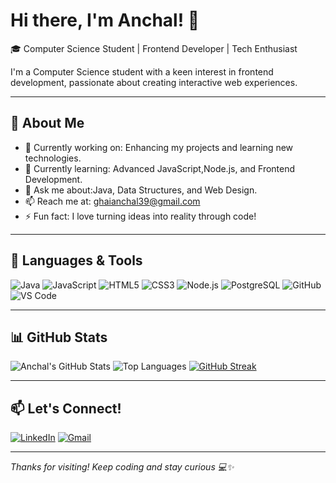 
# Hi there, I'm Anchal! 👋  
🎓 Computer Science Student | Frontend Developer | Tech Enthusiast

I'm a Computer Science student with a keen interest in frontend development, passionate about creating interactive web experiences.

---

## 🚀 About Me

- 🔭 Currently working on: Enhancing my projects and learning new technologies.
- 🌱 Currently learning: Advanced JavaScript,Node.js, and Frontend Development.
- 💬 Ask me about:Java, Data Structures, and Web Design.
- 📫 Reach me at: ghaianchal39@gmail.com
- ⚡ Fun fact: I love turning ideas into reality through code!

---

## 🔧 Languages & Tools

![Java](https://img.shields.io/badge/Java-ED8B00?style=flat&logo=java&logoColor=white)
![JavaScript](https://img.shields.io/badge/JavaScript-F7DF1E?style=flat&logo=javascript&logoColor=black)
![HTML5](https://img.shields.io/badge/HTML5-E34F26?style=flat&logo=html5&logoColor=white)
![CSS3](https://img.shields.io/badge/CSS3-1572B6?style=flat&logo=css3&logoColor=white)
![Node.js](https://img.shields.io/badge/Node.js-43853D?style=flat&logo=node.js&logoColor=white)
![PostgreSQL](https://img.shields.io/badge/PostgreSQL-316192?style=flat&logo=postgresql&logoColor=white)
![GitHub](https://img.shields.io/badge/GitHub-100000?style=flat&logo=github&logoColor=white)
![VS Code](https://img.shields.io/badge/VS%20Code-007ACC?style=flat&logo=visual-studio-code&logoColor=white)

---

## 📊 GitHub Stats

![Anchal's GitHub Stats](https://github-readme-stats.vercel.app/api?username=AnchalGhai&show_icons=true&theme=radical)
![Top Languages](https://github-readme-stats.vercel.app/api/top-langs/?username=AnchalGhai&layout=compact&theme=radical)
[![GitHub Streak](https://github-readme-streak-stats.herokuapp.com/?user=AnchalGhai&theme=radical)](https://git.io/streak-stats)

---

## 📫 Let's Connect!

[![LinkedIn](https://img.shields.io/badge/LinkedIn-blue?style=flat&logo=linkedin)](https://www.linkedin.com/in/anchalbai)
[![Gmail](https://img.shields.io/badge/Gmail-red?style=flat&logo=gmail&logoColor=white)](mailto:anchalghai00@gmail.com)

---

_Thanks for visiting! Keep coding and stay curious 💻✨_

